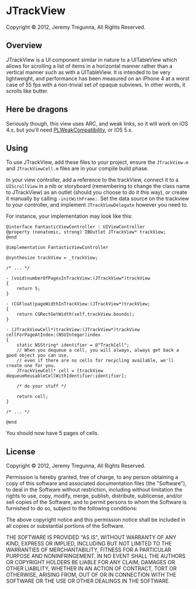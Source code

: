 # JTrackView
Copyright © 2012, Jeremy Tregunna, All Rights Reserved.

## Overview

JTrackView is a UI component similar in nature to a UITableView which allows for scrolling a list of items in a horizontal manner rather than a vertical manner such as with a UITableView. It is intended to be very lightweight, and performance has been measured on an iPhone 4 at a worst case of 55 fps with a non-trivial set of opaque subviews. In other words, it scrolls like butter.

## Here be dragons

Seriously though, this view uses ARC, and weak links, so it will work on iOS 4.x, but you'll need [PLWeakCompatibility](https://github.com/plausiblelabs/PLWeakCompatibility), or iOS 5.x.

## Using

To use JTrackView, add these files to your project, ensure the `JTrackView.m` and `JTrackViewCell.m` files are in your compile build phase.

In your view controller, add a reference to the trackView, connect it to a `UIScrollView` in a nib or storyboard (remembering to change the class name to JTrackView) as an outlet (should you choose to do it this way), or create it manually by calling `-initWithFrame:`. Set the data source on the trackview to your controller, and implement `JTrackViewDelegate` however you need to.

For instance, your implementation may look like this:

```objc
@interface FantasticViewController : UIViewController
@property (nonatomic, strong) IBOutlet JTrackView* trackView;
@end

@implementation FantasticViewController

@synthesize trackView = _trackView;

/* ... */

- (void)numberOfPagesInTrackView:(JTrackView*)trackView
{
    return 5;
}

- (CGFloat)pageWidthInTrackView:(JTrackView*)trackView;
{
    return CGRectGetWidth(self.trackView.bounds);
}

- (JTrackViewCell*)trackView:(JTrackView*)trackView cellForPageAtIndex:(NSUInteger)index
{
    static NSString* identifier = @"TrackCell";
    // When you dequeue a cell, you will always, always get back a good object you can use,
    // even if there are no cells for recycling available, we'll create one for you.
    JTrackViewCell* cell = [trackView dequeueReusableCellWithIdentifier:identifier];

    /* do your stuff */

    return cell;
}

/* ... */

@end
```

You should now have 5 pages of cells.

## License

Copyright © 2012, Jeremy Tregunna, All Rights Reserved.

Permission is hereby granted, free of charge, to any person obtaining a copy of this
software and associated documentation files (the "Software"), to deal in the
Software without restriction, including without limitation the rights to use, copy,
modify, merge, publish, distribute, sublicense, and/or sell copies of the Software,
and to permit persons to whom the Software is furnished to do so, subject to the
following conditions:

The above copyright notice and this permission notice shall be included in all
copies or substantial portions of the Software.

THE SOFTWARE IS PROVIDED "AS IS", WITHOUT WARRANTY OF ANY KIND, EXPRESS OR IMPLIED,
INCLUDING BUT NOT LIMITED TO THE WARRANTIES OF MERCHANTABILITY, FITNESS FOR A
PARTICULAR PURPOSE AND NONINFRINGEMENT. IN NO EVENT SHALL THE AUTHORS OR COPYRIGHT
HOLDERS BE LIABLE FOR ANY CLAIM, DAMAGES OR OTHER LIABILITY, WHETHER IN AN ACTION
OF CONTRACT, TORT OR OTHERWISE, ARISING FROM, OUT OF OR IN CONNECTION WITH THE
SOFTWARE OR THE USE OR OTHER DEALINGS IN THE SOFTWARE.
